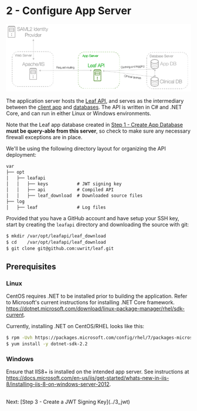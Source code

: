# 2 - Configure App Server

![Infra](../images/infra_app_focus.png "Architecure-Focus-Example") 

The application server hosts the <a href="https://github.com/uwrit/leaf/tree/master/src/server" target="_blank">Leaf API</a>, and serves as the intermediary between the <a href="https://github.com/uwrit/leaf/tree/master/src/ui-client" target="_blank">client app</a> and <a href="https://github.com/uwrit/leaf/tree/master/src/db" target="_blank">databases</a>. The API is written in C# and .NET Core, and can run in either Linux or Windows environments. 

Note that the Leaf app database created in [Step 1 - Create App Database](../1_app_db) **must be query-able from this server**, so check to make sure any necessary firewall exceptions are in place.

We'll be using the following directory layout for organizing the API deployment:  

```
var
├── opt
│   ├── leafapi
│   │   ├── keys           # JWT signing key
│   │   ├── api            # Compiled API
│   │   ├── leaf_download  # Downloaded source files
├── log
│   ├── leaf               # Log files
```

Provided that you have a GitHub account and have setup your SSH key, start by creating the `leafapi` directory and downloading the source with git:

```bash
$ mkdir /var/opt/leafapi/leaf_download
$ cd    /var/opt/leafapi/leaf_download
$ git clone git@github.com:uwrit/leaf.git
```

## Prerequisites

### Linux
CentOS requires .NET to be installed prior to building the application. Refer to Microsoft's current instructions for installing .NET Core framework.
<a href="https://dotnet.microsoft.com/download/linux-package-manager/rhel/sdk-current" target="_blank">https://dotnet.microsoft.com/download/linux-package-manager/rhel/sdk-current</a>.


Currently, installing .NET on CentOS/RHEL looks like this:
```bash
$ rpm -Uvh https://packages.microsoft.com/config/rhel/7/packages-microsoft-prod.rpm
$ yum install -y dotnet-sdk-2.2
```

### Windows
Ensure that IIS8+ is installed on the intended app server. See instructions at <a href="https://docs.microsoft.com/en-us/iis/get-started/whats-new-in-iis-8/installing-iis-8-on-windows-server-2012" target="_blank">https://docs.microsoft.com/en-us/iis/get-started/whats-new-in-iis-8/installing-iis-8-on-windows-server-2012</a>.


<br>
Next: [Step 3 - Create a JWT Signing Key](../3_jwt)